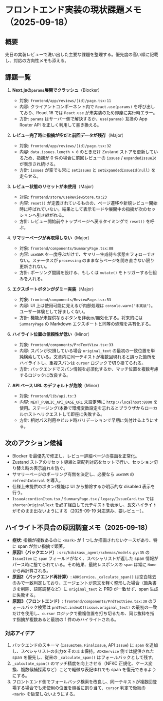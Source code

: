 # フロントエンド実装の現状課題メモ（2025-09-18）

## 概要
先日の実装レビューで洗い出した主要な課題を整理する。優先度の高い順に記載し、対応の方向性メモも添える。

## 課題一覧
1. **Next.jsの`params`展開でクラッシュ**（Blocker）
   - 対象: `frontend/app/reviews/[id]/page.tsx:11`
   - 内容: クライアントコンポーネント内で `React.use(params)` を呼び出しており、React 18 では `React.use` が未実装のため即座に実行時エラー。
   - 方針: `params` はサーバー側で解決するか、`use(params)` 互換の App Router API を正しく利用して書き換える。

2. **レビュー完了時に指摘が空だと前回データが残存**（Major）
   - 対象: `frontend/app/reviews/[id]/page.tsx:32`
   - 内容: `data.issues.length > 0` のときだけ Zustand ストアを更新しているため、指摘が 0 件の場合に前回レビューの `issues` / `expandedIssueId` が表示され続ける。
   - 方針: `issues` が空でも常に `setIssues` と `setExpandedIssueId(null)` を走らせる。

3. **レビュー状態のリセットが未使用**（Major）
   - 対象: `frontend/store/useReviewStore.ts:23`
   - 内容: `reset()` が定義されているものの、ページ遷移や新規レビュー開始時に呼ばれていない。結果として表示モードや展開中の指摘が次のセッションへ引き継がれる。
   - 方針: レビュー開始前やトップページへ戻るタイミングで `reset()` を呼ぶ。

4. **サマリーページが再取得しない**（Major）
   - 対象: `frontend/components/SummaryPage.tsx:88`
   - 内容: `useSWR` を一度呼ぶだけで、サマリー生成待ち状態をフォローできない。ステータスが `processing` のままならページを開き直さない限り更新されない。
   - 方針: ポーリング間隔を設ける、もしくは `mutate()` をトリガーする仕組みを入れる。

5. **エクスポートボタンがダミー実装**（Major）
   - 対象: `frontend/components/ReviewPage.tsx:53`
   - 内容: UI 上は使用可能に見えるが内部処理は `console.warn("未実装")`。ユーザー体験として好ましくない。
   - 方針: 機能が未提供ならボタンを非表示/無効化する。将来的には `SummaryPage` の Markdown エクスポートと同等の処理を共有化する。

6. **ハイライト位置の信頼性が低い**（Minor）
   - 対象: `frontend/components/PrdTextView.tsx:33`
   - 内容: スパンが欠損している場合 `original_text` の最初の一致位置を単純検索している。文章内に同一テキストが複数回現れると誤った箇所をハイライトし、重複スパンは `cursor` ロジックで切り捨てられる。
   - 方針: バックエンドでスパン情報を必須化するか、マッチ位置を複数考慮するロジックに改良する。

7. **API ベース URL のデフォルトが危険**（Minor）
   - 対象: `frontend/lib/api.ts:3`
   - 内容: `NEXT_PUBLIC_API_BASE_URL` 未設定時に `http://localhost:8000` を使用。ステージング/本番で環境変数設定を忘れるとブラウザからローカルホストへリクエストして即座に失敗する。
   - 方針: 相対パス利用やビルド時バリデーションで早期に気付けるようにする。

## 次のアクション候補
- Blocker を最優先で修正し、レビュー詳細ページの描画を正常化。
- Zustand ストアのリセット導線と空配列対応をセットで行い、セッション切り替え時の表示崩れを防ぐ。
- サマリーページのポーリング有無を決定し、必要なら `useSWR` の `refreshInterval` を導入。
- 仕様上未提供のボタン/機能は UI から排除するか明示的な disabled 表示を行う。
- `IssueAccordionItem.tsx` / `SummaryPage.tsx` / `legacy/IssueCard.tsx` では `shortenOriginalText` を必ず経由して元テキストを表示し、長文ハイライトがそのまま出ないようにする（2025-09-19 対応済み、要レビュー）。

## ハイライト不具合の原因調査メモ（2025-09-18）
- **症状**: 指摘が複数あるのに `<mark>` が 1 つしか描画されないケースがあり、特に span が無い指摘で顕著。
- **原因1（バックエンド）**: `src/hibikasu_agent/schemas/models.py:35` の `IssueItem` に `span` フィールドがなく、スペシャリストが返した span 情報がパース時に捨てられている。その結果、最終レスポンスの `span` は常に `None` から再計算される。
- **原因2（バックエンド再計算）**: `ADKService._calculate_span()` は空白除去のみで一致判定しており、エージェントが原文を軽く整形した場合（箇条書きを削除、語尾調整など）に `original_text` と PRD が一致せず、span 生成に失敗する。
- **原因3（フロントエンド）**: `frontend/components/PrdTextView.tsx:30` のフォールバック検索は `prdText.indexOf(issue.original_text)` の最初の一致だけを使用し、`cursor` ロジックで重複位置を打ち切るため、同じ抜粋を指す指摘が複数あると最初の 1 件のみハイライトされる。

### 対応アイデア
1. バックエンドのスキーマ (`IssueItem`, `FinalIssue`, API `Issue`) に `span` を追加し、スペシャリストの出力をそのまま保持。`ADKService` 側では提供された span を優先し、従来の `_calculate_span()` はフォールバックとして残す。
2. `_calculate_span()` のマッチ精度を向上させる（NFKC 正規化、ケース変換、複数候補探索など）ことで軽微な表記ゆれでも span を復元できるようにする。
3. フロントエンド側でフォールバック検索を改良し、同一テキストが複数回登場する場合でも未使用の位置を順番に割り当て、`cursor` 判定で後続の `<mark>` を破棄しないようにする。
